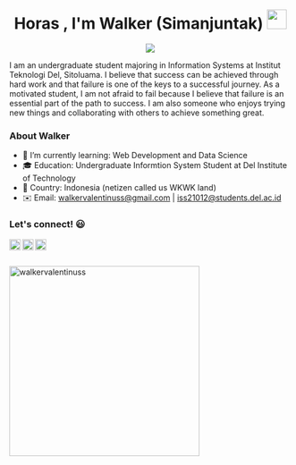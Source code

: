 <h1 align="center"><b>Horas , I'm Walker (Simanjuntak) </b><img src="https://media.giphy.com/media/hvRJCLFzcasrR4ia7z/giphy.gif" width="35"></h1>

<p align="center">
  <a href="https://github.com/DenverCoder1/readme-typing-svg"><img src="https://readme-typing-svg.herokuapp.com?font=Helvetica&color=magenta&size=30&center=true&vCenter=True&width=600&height=100&lines=Horas+World+!!;Machine+Learning+Enthusiast,;Information-System+Student,;Love+to+Learn+Everythin+About+Data.."></a>
</p>

I am an undergraduate student majoring in Information Systems at Institut Teknologi Del, Sitoluama. I believe that success can be achieved through hard work and that failure is one of the keys to a successful journey. As a motivated student, I am not afraid to fail because I believe that failure is an essential part of the path to success. I am also someone who enjoys trying new things and collaborating with others to achieve something great.

### About Walker

- 🌱 I’m currently learning: Web Development and Data Science
- 🎓 Education: Undergraduate Informtion System Student at Del Institute of Technology
- 📍 Country: Indonesia (netizen called us WKWK land)
- ✉️ Email: walkervalentinuss@gmail.com | iss21012@students.del.ac.id



### Let's connect! 😃
<a href="https://linkedin.com/in/walker-v-simanjuntak-473ab61ab/">
  <img align="left" alt="Walker's Linkedin" width="20px" src="https://simpleicons.now.sh/linkedin/495f7e" />
</a>
<a href="https://www.instagram.com/walkervalentinuss/">
  <img align="left" alt="Walker's Instagram" width="20px" src="https://simpleicons.now.sh/instagram/495f7e" />
</a>
<a href="mailto:walkervalentinuss@gmail.com">
  <img align="left" alt="Walker's Email" width="20px" src="https://simpleicons.now.sh/gmail/495f7e" />
</a>

<br></br>

  <a href="https://github.com/walkervalentinuss/">
    <img src="https://github-readme-stats.vercel.app/api/top-langs/?username=walkervalentinuss&langs_count=10&layout=compact&theme=midnight&hide_border=true&rank_icon=github&show_icons=true" width="340" align=left alt="walkervalentinuss" /> </p> 
  </a>

